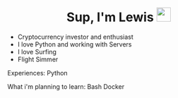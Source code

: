 <h1 align="center">
Sup, I'm Lewis
<img src="https://github.com/blackcater/blackcater/raw/main/images/Hi.gif" height="32" />
</h1>

- Cryptocurrency investor and enthusiast
- I love Python and working with Servers
- I love Surfing
- Flight Simmer

Experiences:
Python

What i'm planning to learn:
Bash
Docker
